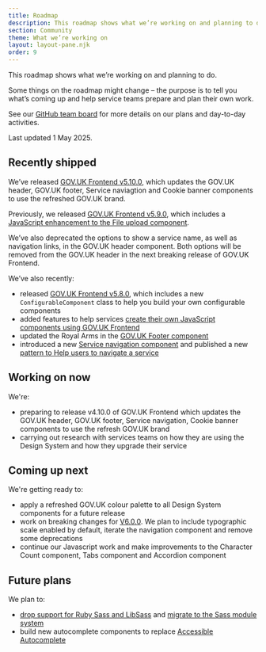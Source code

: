 ```yaml
---
title: Roadmap
description: This roadmap shows what we’re working on and planning to do.
section: Community
theme: What we’re working on
layout: layout-pane.njk
order: 9
---
```


This roadmap shows what we’re working on and planning to do.

Some things on the roadmap might change – the purpose is to tell you what’s coming up and help service teams prepare and plan their own work.

See our [GitHub team board](https://github.com/orgs/alphagov/projects/53) for more details on our plans and day-to-day activities.

Last updated 1 May 2025.

## Recently shipped

We’ve released [GOV.UK Frontend v5.10.0](https://github.com/alphagov/govuk-frontend/releases/tag/v5.10.0), which updates the GOV.UK header, GOV.UK footer, Service naviagtion and Cookie banner components to use the refreshed GOV.UK brand.

Previously, we released [GOV.UK Frontend v5.9.0](https://github.com/alphagov/govuk-frontend/releases/tag/v5.9.0), which includes a [JavaScript enhancement to the File upload component](https://design-system.service.gov.uk/components/file-upload/#using-the-improved-file-upload-component).

We’ve also deprecated the options to show a service name, as well as navigation links, in the GOV.UK header component. Both options will be removed from the GOV.UK header in the next breaking release of GOV.UK Frontend.

We’ve also recently:

- released [GOV.UK Frontend v5.8.0](https://github.com/alphagov/govuk-frontend/releases/tag/v5.8.0), which includes a new `ConfigurableComponent` class to help you build your own configurable components
- added features to help services [create their own JavaScript components using GOV.UK Frontend](https://frontend.design-system.service.gov.uk/building-your-own-javascript-components/)
- updated the Royal Arms in the [GOV.UK Footer component](/components/footer/)
- introduced a new [Service navigation component](/components/service-navigation/) and published a new [pattern to Help users to navigate a service](/patterns/navigate-a-service)

## Working on now

We're:

- preparing to release v4.10.0 of GOV.UK Frontend which updates the GOV.UK header, GOV.UK footer, Service navigation, Cookie banner components to use the refresh GOV.UK brand
- carrying out research with services teams on how they are using the Design System and how they upgrade their service

## Coming up next

We're getting ready to:

- apply a refreshed GOV.UK colour palette to all Design System components for a future release
- work on breaking changes for [V6.0.0](https://github.com/alphagov/govuk-frontend/milestone/51). We plan to include typographic scale enabled by default, iterate the navigation component and remove some deprecations
- continue our Javascript work and make improvements to the Character Count component, Tabs component and Accordion component

## Future plans

We plan to:

- [drop support for Ruby Sass and LibSass](https://github.com/alphagov/govuk-frontend/issues/2637) and [migrate to the Sass module system](https://github.com/alphagov/govuk-frontend/issues/1791)
- build new autocomplete components to replace [Accessible Autocomplete](https://github.com/alphagov/accessible-autocomplete)
